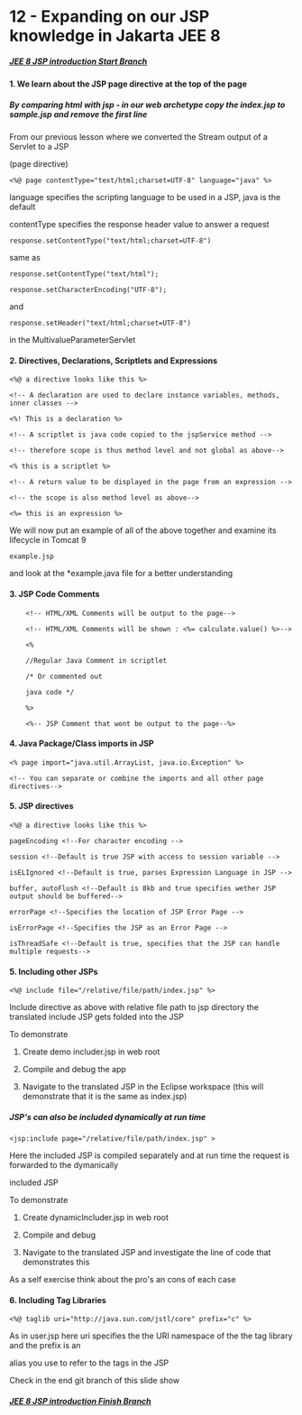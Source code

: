 # 12 - Expanding on our JSP knowledge in Jakarta JEE 8

##### [JEE 8 JSP introduction Start Branch](https://github.com/NicorDesigns/javawebdevcourse/tree/jee8web-jsp-is-html-start)

#### 1. We learn about the JSP page directive at the top of the page

##### By comparing html with jsp - in our web archetype copy the index.jsp to sample.jsp and remove the first line

From our previous lesson where we converted the Stream output of a Servlet to a JSP 

(page directive)

	<%@ page contentType="text/html;charset=UTF-8" language="java" %>

language specifies the scripting language to be used in a JSP, java is the default

contentType specifies the response header value to answer a request

	response.setContentType("text/html;charset=UTF-8")

same as

	response.setContentType("text/html");

	response.setCharacterEncoding("UTF-8");

and

	response.setHeader("text/html;charset=UTF-8")

in the MultivalueParameterServlet

#### 2. Directives, Declarations, Scriptlets and Expressions

<!-- A directive such as "page" specifies an action -->

	<%@ a directive looks like this %> 

	<!-- A declaration are used to declare instance variables, methods, inner classes -->

	<%! This is a declaration %>

	<!-- A scriptlet is java code copied to the jspService method -->

	<!-- therefore scope is thus method level and not global as above-->

	<% this is a scriptlet %>

	<!-- A return value to be displayed in the page from an expression -->

	<!-- the scope is also method level as above-->

	<%= this is an expression %>

We will now put an example of all of the above together and examine its lifecycle in Tomcat 9

	example.jsp

and look at the *example.java file for a better understanding

#### 3. JSP Code Comments

		<!-- HTML/XML Comments will be output to the page-->
	
		<!-- HTML/XML Comments will be shown : <%= calculate.value() %>-->
	
		<%
		
		//Regular Java Comment in scriptlet
		
		/* Or commented out
		
		java code */
		
		%>
		
		<%-- JSP Comment that wont be output to the page--%>

#### 4. Java Package/Class imports in JSP

	<% page import="java.util.ArrayList, java.io.Exception" %>
	
	<!-- You can separate or combine the imports and all other page directives-->

#### 5. JSP directives

	<%@ a directive looks like this %>

	pageEncoding <!--For character encoding -->

	session <!--Default is true JSP with access to session variable -->

	isELIgnored <!--Default is true, parses Expression Language in JSP -->

	buffer, autoFlush <!--Default is 8kb and true specifies wether JSP output should be buffered-->

	errorPage <!--Specifies the location of JSP Error Page -->

	isErrorPage <!--Specifies the JSP as an Error Page -->

	isThreadSafe <!--Default is true, specifies that the JSP can handle multiple requests-->

#### 5. Including other JSPs

	<%@ include file="/relative/file/path/index.jsp" %>

Include directive as above with relative file path to jsp directory the translated include JSP gets folded into the JSP

To demonstrate

1. Create demo includer.jsp in web root

2. Compile and debug the app

3. Navigate to the translated JSP in the Eclipse workspace (this will demonstrate that it is the same as index.jsp)

##### JSP's can also be included dynamically at run time

	<jsp:include page="/relative/file/path/index.jsp" >

Here the included JSP is compiled separately and at run time the request is forwarded to the dymanically

included JSP

To demonstrate

1. Create dynamicIncluder.jsp in web root

2. Compile and debug

3. Navigate to the translated JSP and investigate the line of code that demonstrates this

As a self exercise think about the pro's an cons of each case


#### 6. Including Tag Libraries

	<%@ taglib uri="http://java.sun.com/jstl/core" prefix="c" %>

As in user.jsp here uri specifies the the URI namespace of the the tag library and the prefix is an

alias you use to refer to the tags in the JSP

Check in the end git branch of this slide show

##### [JEE 8 JSP introduction Finish Branch](https://github.com/NicorDesigns/javawebdevcourse/tree/jee8web-jsp-is-html-end)
